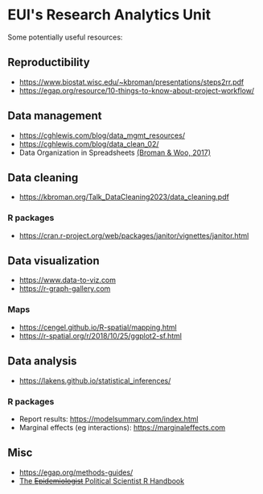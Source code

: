# EUI's Research Analytics Unit

Some potentially useful resources:

## Reproductibility
* https://www.biostat.wisc.edu/~kbroman/presentations/steps2rr.pdf
* https://egap.org/resource/10-things-to-know-about-project-workflow/

## Data management

* https://cghlewis.com/blog/data_mgmt_resources/
* https://cghlewis.com/blog/data_clean_02/
* Data Organization in Spreadsheets [(Broman & Woo, 2017)](https://www.tandfonline.com/doi/full/10.1080/00031305.2017.1375989)

## Data cleaning
* https://kbroman.org/Talk_DataCleaning2023/data_cleaning.pdf

### R packages

* https://cran.r-project.org/web/packages/janitor/vignettes/janitor.html

## Data visualization

* https://www.data-to-viz.com
* https://r-graph-gallery.com

### Maps

* https://cengel.github.io/R-spatial/mapping.html
* https://r-spatial.org/r/2018/10/25/ggplot2-sf.html

## Data analysis
* https://lakens.github.io/statistical_inferences/

### R packages

* Report results: https://modelsummary.com/index.html
* Marginal effects (eg interactions): https://marginaleffects.com

## Misc

* https://egap.org/methods-guides/
* [The ~~Epidemiologist~~ Political Scientist R Handbook](https://epirhandbook.com/en/index.html)
